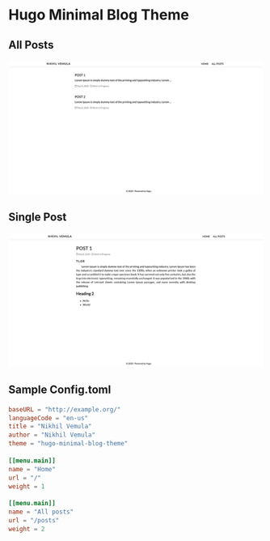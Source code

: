 # Hugo Minimal Blog Theme

## All Posts

![All Posts](./images/all-posts.png)

## Single Post

![Post](./images/post.png)

## Sample Config.toml

```toml
baseURL = "http://example.org/"
languageCode = "en-us"
title = "Nikhil Vemula"
author = "Nikhil Vemula"
theme = "hugo-minimal-blog-theme"

[[menu.main]]
name = "Home"
url = "/"
weight = 1

[[menu.main]]
name = "All posts"
url = "/posts"
weight = 2
```
